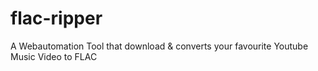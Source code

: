 # flac-ripper
A Webautomation Tool that download &amp; converts your favourite Youtube Music Video to FLAC
